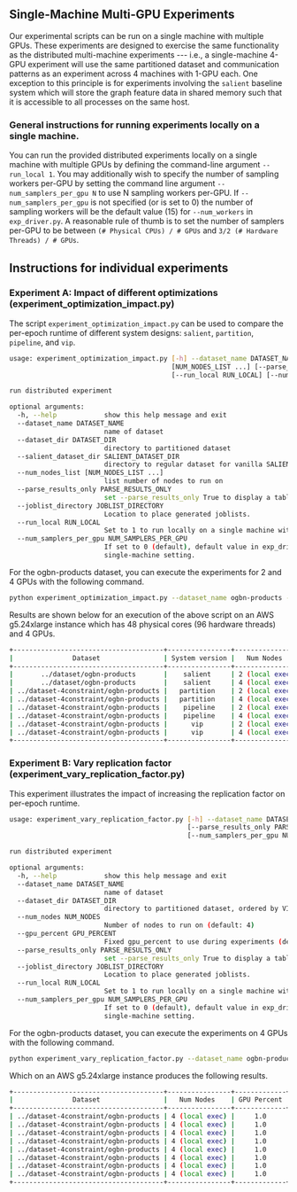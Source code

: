 


## Single-Machine Multi-GPU Experiments

Our experimental scripts can be run on a single machine with multiple GPUs.
These experiments are designed to exercise the same functionality as the
distributed multi-machine experiments --- i.e., a single-machine 4-GPU
experiment will use the same partitioned dataset and communication patterns as
an experiment across 4 machines with 1-GPU each. One exception to this
principle is for experiments involving the `salient` baseline system which will
store the graph feature data in shared memory such that it is accessible to all
processes on the same host.

### General instructions for running experiments locally on a single machine.

You can run the provided distributed experiments locally on a single machine with multiple GPUs by defining the command-line argument ``--run_local 1``. You may additionally wish to specify the number of sampling workers per-GPU by setting the command line argument ``--num_samplers_per_gpu N`` to use N sampling workers per-GPU. If ``--num_samplers_per_gpu`` is not specified (or is set to 0) the number of sampling workers will be the default value (15) for ``--num_workers`` in ``exp_driver.py``. A reasonable rule of thumb is to set the number of samplers per-GPU to be between ``(# Physical CPUs) / # GPUs`` and ``3/2 (# Hardware Threads) / # GPUs``.

## Instructions for individual experiments

### Experiment A: Impact of different optimizations (experiment_optimization_impact.py)

The script `experiment_optimization_impact.py` can be used to compare the
per-epoch runtime of different system designs: `salient`, `partition`,
`pipeline`, and `vip`.

```bash
usage: experiment_optimization_impact.py [-h] --dataset_name DATASET_NAME --dataset_dir DATASET_DIR --salient_dataset_dir SALIENT_DATASET_DIR --num_nodes_list
                                         [NUM_NODES_LIST ...] [--parse_results_only PARSE_RESULTS_ONLY] [--joblist_directory JOBLIST_DIRECTORY]
                                         [--run_local RUN_LOCAL] [--num_samplers_per_gpu NUM_SAMPLERS_PER_GPU]

run distributed experiment

optional arguments:
  -h, --help            show this help message and exit
  --dataset_name DATASET_NAME
                        name of dataset
  --dataset_dir DATASET_DIR
                        directory to partitioned dataset
  --salient_dataset_dir SALIENT_DATASET_DIR
                        directory to regular dataset for vanilla SALIENT
  --num_nodes_list [NUM_NODES_LIST ...]
                        list number of nodes to run on
  --parse_results_only PARSE_RESULTS_ONLY
                        set --parse_results_only True to display a table of results generated from a previous run.
  --joblist_directory JOBLIST_DIRECTORY
                        Location to place generated joblists.
  --run_local RUN_LOCAL
                        Set to 1 to run locally on a single machine with multiple gpus.
  --num_samplers_per_gpu NUM_SAMPLERS_PER_GPU
                        If set to 0 (default), default value in exp_driver.py is used. You may need to change this to be a smaller number in the multi-gpu
                        single-machine setting.
```


For the ogbn-products dataset, you can execute the experiments for 2 and 4 GPUs with the following command. 

```bash
python experiment_optimization_impact.py --dataset_name ogbn-products --dataset_dir ../dataset-4constraint --salient_dataset_dir ../dataset --num_nodes_list 2 4 --run_local 1
``` 

Results are shown below for an execution of the above script on an AWS g5.24xlarge instance which has 48 physical cores (96 hardware threads) and 4 GPUs.

```bash
+--------------------------------------+----------------+----------------+-------------+--------------------+---------------+--------------------+
|               Dataset                | System version |   Num Nodes    | GPU Percent | Replication Factor | Pipeline Comm |   Per-Epoch time   |
+--------------------------------------+----------------+----------------+-------------+--------------------+---------------+--------------------+
|       ../dataset/ogbn-products       |    salient     | 2 (local exec) |     0.0     |        0.0         |      N/A      | 1757.8975135953062 |
|       ../dataset/ogbn-products       |    salient     | 4 (local exec) |     0.0     |        0.0         |      N/A      | 1537.9751914770652 |
| ../dataset-4constraint/ogbn-products |   partition    | 2 (local exec) |     0.0     |        0.0         |       No      | 3114.618688107675  |
| ../dataset-4constraint/ogbn-products |   partition    | 4 (local exec) |     0.0     |        0.0         |       No      | 2465.2895663368204 |
| ../dataset-4constraint/ogbn-products |    pipeline    | 2 (local exec) |     0.0     |        0.0         |      Yes      | 2001.8269405881356 |
| ../dataset-4constraint/ogbn-products |    pipeline    | 4 (local exec) |     0.0     |        0.0         |      Yes      | 1677.554101601036  |
| ../dataset-4constraint/ogbn-products |      vip       | 2 (local exec) |     0.15    |        0.08        |      Yes      | 1847.0062099651743 |
| ../dataset-4constraint/ogbn-products |      vip       | 4 (local exec) |     0.15    |        0.16        |      Yes      | 1463.4360417996843 |
+--------------------------------------+----------------+----------------+-------------+--------------------+---------------+--------------------+
```

### Experiment B: Vary replication factor (experiment_vary_replication_factor.py)

This experiment illustrates the impact of increasing the replication factor on per-epoch runtime. 

```bash
usage: experiment_vary_replication_factor.py [-h] --dataset_name DATASET_NAME --dataset_dir DATASET_DIR [--num_nodes NUM_NODES] [--gpu_percent GPU_PERCENT]
                                             [--parse_results_only PARSE_RESULTS_ONLY] [--joblist_directory JOBLIST_DIRECTORY] [--run_local RUN_LOCAL]
                                             [--num_samplers_per_gpu NUM_SAMPLERS_PER_GPU]

run distributed experiment

optional arguments:
  -h, --help            show this help message and exit
  --dataset_name DATASET_NAME
                        name of dataset
  --dataset_dir DATASET_DIR
                        directory to partitioned dataset, ordered by VIP weights.
  --num_nodes NUM_NODES
                        Number of nodes to run on (default: 4)
  --gpu_percent GPU_PERCENT
                        Fixed gpu_percent to use during experiments (default: 0.15)
  --parse_results_only PARSE_RESULTS_ONLY
                        set --parse_results_only True to display a table of results generated from a previous run.
  --joblist_directory JOBLIST_DIRECTORY
                        Location to place generated joblists.
  --run_local RUN_LOCAL
                        Set to 1 to run locally on a single machine with multiple gpus.
  --num_samplers_per_gpu NUM_SAMPLERS_PER_GPU
                        If set to 0 (default), default value in exp_driver.py is used. You may need to change this to be a smaller number in the multi-gpu
                        single-machine setting.
```

For the ogbn-products dataset, you can execute the experiments on 4 GPUs with the following command. 

```bash
python experiment_vary_replication_factor.py --dataset_name ogbn-products --dataset_dir ../dataset-4constraint --num_nodes 4 --gpu_percent 1.0
```

Which on an AWS g5.24xlarge instance produces the following results.

```bash
+--------------------------------------+----------------+-------------+--------------------+--------------------+
|               Dataset                |   Num Nodes    | GPU Percent | Replication Factor |   Per-Epoch time   |
+--------------------------------------+----------------+-------------+--------------------+--------------------+
| ../dataset-4constraint/ogbn-products | 4 (local exec) |     1.0     |        0.0         | 1336.7483591292466 |
| ../dataset-4constraint/ogbn-products | 4 (local exec) |     1.0     |        0.01        | 1311.0996954402783 |
| ../dataset-4constraint/ogbn-products | 4 (local exec) |     1.0     |        0.02        | 1296.024363665945  |
| ../dataset-4constraint/ogbn-products | 4 (local exec) |     1.0     |        0.04        | 1272.1185978466851 |
| ../dataset-4constraint/ogbn-products | 4 (local exec) |     1.0     |        0.08        | 1590.2893943951156 |
| ../dataset-4constraint/ogbn-products | 4 (local exec) |     1.0     |        0.16        | 1216.3020619253318 |
| ../dataset-4constraint/ogbn-products | 4 (local exec) |     1.0     |        0.32        | 1175.8965575017241 |
| ../dataset-4constraint/ogbn-products | 4 (local exec) |     1.0     |        0.64        | 1161.2499198913574 |
+--------------------------------------+----------------+-------------+--------------------+--------------------+
```
